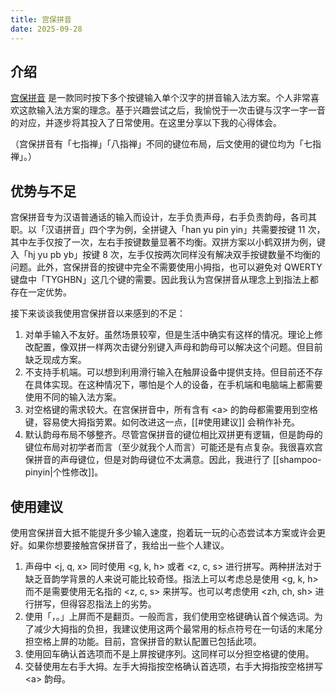 ```yaml
---
title: 宫保拼音
date: 2025-09-28
---
```


## 介绍

[宫保拼音](https://github.com/rime/home/wiki/ComboPinyin) 是一款同时按下多个按键输入单个汉字的拼音输入法方案。个人非常喜欢这款输入法方案的理念。基于兴趣尝试之后，我愉悦于一次击键与汉字一字一音的对应，并逐步将其投入了日常使用。在这里分享以下我的心得体会。

（宫保拼音有「七指禅」「八指禅」不同的键位布局，后文使用的键位均为「七指禅」。）

## 优势与不足

宫保拼音专为汉语普通话的输入而设计，左手负责声母，右手负责韵母，各司其职。以「汉语拼音」四个字为例，全拼键入「han yu pin yin」共需要按键 11 次，其中左手仅按了一次，左右手按键数量显著不均衡。双拼方案以小鹤双拼为例，键入「hj yu pb yb」按键 8 次，左手仅按两次同样没有解决双手按键数量不均衡的问题。此外，宫保拼音的按键中完全不需要使用小拇指，也可以避免对 QWERTY 键盘中「TYGHBN」这几个键的需要。因此我认为宫保拼音从理念上到指法上都存在一定优势。

接下来谈谈我使用宫保拼音以来感到的不足：

1. 对单手输入不友好。虽然场景较窄，但是生活中确实有这样的情况。理论上修改配置，像双拼一样两次击键分别键入声母和韵母可以解决这个问题。但目前缺乏现成方案。
2. 不支持手机端。可以想到利用滑行输入在触屏设备中提供支持。但目前还不存在具体实现。在这种情况下，哪怕是个人的设备，在手机端和电脑端上都需要使用不同的输入法方案。
3. 对空格键的需求较大。在宫保拼音中，所有含有 \<a> 的韵母都需要用到空格键，容易使大拇指劳累。如何改进这一点，[[#使用建议]] 会稍作补充。
4. 默认韵母布局不够整齐。尽管宫保拼音的键位相比双拼更有逻辑，但是韵母的键位布局对初学者而言（至少就我个人而言）可能还是有点复杂。我很喜欢宫保拼音的声母键位，但是对韵母键位不太满意。因此，我进行了 [[shampoo-pinyin|个性修改]]。

## 使用建议

使用宫保拼音大抵不能提升多少输入速度，抱着玩一玩的心态尝试本方案或许会更好。如果你想要接触宫保拼音了，我给出一些个人建议。

1. 声母中 <j, q, x> 同时使用 <g, k, h> 或者 <z, c, s> 进行拼写。两种拼法对于缺乏音韵学背景的人来说可能比较奇怪。指法上可以考虑总是使用 <g, k, h> 而不是需要使用无名指的 <z, c, s> 来拼写。也可以考虑使用 <zh, ch, sh> 进行拼写，但得容忍指法上的劣势。
2. 使用「，。」上屏而不是翻页。一般而言，我们使用空格键确认首个候选词。为了减少大拇指的负担，我建议使用这两个最常用的标点符号在一句话的末尾分担空格上屏的功能。目前，宫保拼音的默认配置已包括此项。
3. 使用回车确认首选项而不是上屏按键序列。这同样可以分担空格键的使用。
4. 交替使用左右手大拇。左手大拇指按空格确认首选项，右手大拇指按空格拼写 \<a> 韵母。
